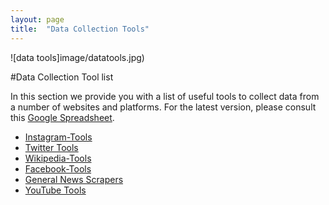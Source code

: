 ```yaml
---
layout: page
title:  "Data Collection Tools"
---
```


![data tools]image/datatools.jpg)

#Data Collection Tool list

In this section we provide you with a list of useful tools to collect data from a number of websites and platforms. For the latest version, please consult this [Google Spreadsheet](https://docs.google.com/spreadsheets/d/e/2PACX-1vTYXXEn2rCF1c8K9VlDKMM-QBh2eMSDGMcP0dVrCIilnlTdchrcQTWStdrj_J5bTCJ5l4ALfQDI9Vic/pubhtml).

* [Instagram-Tools](https://github.com/Leibniz-HBI/Social-Media-Observatory/wiki/Instagram-Tools)
* [Twitter Tools](https://github.com/Leibniz-HBI/Social-Media-Observatory/wiki/Twitter-Tools)
* [Wikipedia-Tools](https://github.com/Leibniz-HBI/Social-Media-Observatory/wiki/Wikipedia-Tools)
* [Facebook-Tools](https://github.com/Leibniz-HBI/Social-Media-Observatory/wiki/Facebook-Tools)
* [General News Scrapers](https://github.com/Leibniz-HBI/Social-Media-Observatory/wiki/General-News-Scrapers)
* [YouTube Tools](https://github.com/Leibniz-HBI/Social-Media-Observatory/wiki/YouTube-Tools)
